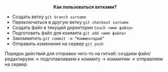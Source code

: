 <center><b>Как пользоваться ветками?</b></center>

*  Создать ветку `git branch surname`
*  Переключиться в другую ветку `git checkout surname`
*  Создать файл в текущей директории `touch <имя файла>`
*  Подготовить файл для коммита `git add <имя файла>`
*  Закоммитить `git commit -m “Комментарий”`
*  Отправить изменения на сервер `git push`

Порядок действий для отправки чего-то на гитхаб: создаем файл/редактируем -> подготавливаем к коммиту -> коммитим -> отправляем на сервер
